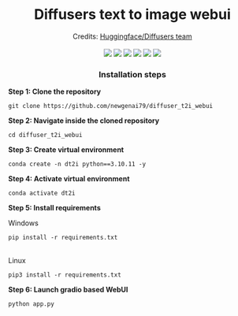 <h1 align='center'>Diffusers text to image webui</h1>

<div align='center'>
Credits: <a href='https://github.com/huggingface/diffusers' target='_blank'>Huggingface/Diffusers team</a>
</div>
<br>
<div align='center'>
    <a href='https://github.com/NVlabs/Sana'><img src='https://img.shields.io/badge/Sana-blue'></a>
	<a href='https://github.com/NVlabs/Sana'><img src='https://img.shields.io/badge/Sana_PAG-red'></a>
	<a href='https://github.com/THUDM/CogView3'><img src='https://img.shields.io/badge/CogView_3_Plus-blue'></a>
	<a href='https://github.com/Tencent/HunyuanDiT'><img src='https://img.shields.io/badge/HunyuanDIT-red'></a>
	<a href='https://github.com/ai-forever/Kandinsky-3'><img src='https://img.shields.io/badge/Kandinsky3-blue'></a>
	<a href='https://github.com/Alpha-VLLM/Lumina-mGPT'><img src='https://img.shields.io/badge/Lumina-red'></a>
</div>

<h3 align='center'> Installation steps</h3>

<b>Step 1: Clone the repository</b>
```	
git clone https://github.com/newgenai79/diffuser_t2i_webui
```

<b>Step 2: Navigate inside the cloned repository</b>
```	
cd diffuser_t2i_webui
```

<b>Step 3: Create virtual environment</b>
```	
conda create -n dt2i python==3.10.11 -y
```

<b>Step 4: Activate virtual environment</b>
```	
conda activate dt2i
```

<b>Step 5: Install requirements</b>

Windows 

```pip install -r requirements.txt```

<br>
Linux 

```pip3 install -r requirements.txt```

	
<b>Step 6: Launch gradio based WebUI</b>
```	
python app.py
```